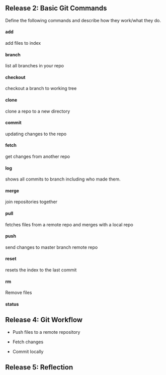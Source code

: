  ## Release 2: Basic Git Commands
Define the following commands and describe how they work/what they do.  


#### add
add files to index

#### branch
list all branches in your repo

#### checkout
checkout a branch to working tree

#### clone
clone a repo to a new directory

#### commit
updating changes to the repo

#### fetch
get changes from another repo

#### log
shows all commits to branch including who made them.

#### merge
join repositories together

#### pull
fetches files from a remote repo and merges with a local repo

#### push
send changes to master branch remote repo

#### reset
resets the index to the last commit

#### rm
Remove files 

#### status


## Release 4: Git Workflow

- Push files to a remote repository


- Fetch changes
- Commit locally

## Release 5: Reflection

